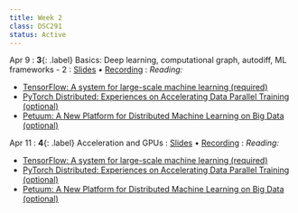 ```yaml
---
title: Week 2
class: DSC291
status: Active
---
```


Apr 9
: **3**{: .label} Basics: Deep learning, computational graph, autodiff, ML frameworks - 2
  : [Slides](assets/slides/3_autodiff-and-mlsys-overview.pdf) &#8226; [Recording](https://podcast.ucsd.edu/watch/sp24/dsc291_d00/3)
: *Reading:*
* [TensorFlow: A system for large-scale machine learning (required)](https://arxiv.org/pdf/1605.08695.pdf)
* [PyTorch Distributed: Experiences on Accelerating Data Parallel Training (optional)](https://arxiv.org/pdf/2006.15704.pdf)
* [Petuum: A New Platform for Distributed Machine Learning on Big Data (optional)](https://arxiv.org/pdf/1312.7651.pdf)

Apr 11
: **4**{: .label} Acceleration and GPUs
  : [Slides](assets/slides/4_acceleration-and-gpus.pdf) &#8226; [Recording](https://podcast.ucsd.edu/watch/sp24/dsc291_d00/4)
: *Reading:*
* [TensorFlow: A system for large-scale machine learning (required)](https://arxiv.org/pdf/1605.08695.pdf)
* [PyTorch Distributed: Experiences on Accelerating Data Parallel Training (optional)](https://arxiv.org/pdf/2006.15704.pdf)
* [Petuum: A New Platform for Distributed Machine Learning on Big Data (optional)](https://arxiv.org/pdf/1312.7651.pdf)
